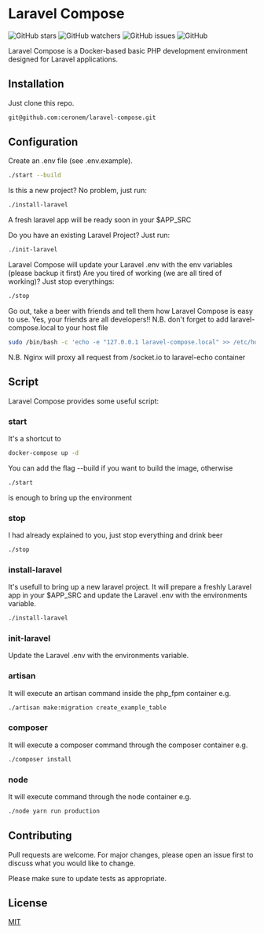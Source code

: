 # Laravel Compose
![GitHub stars](https://img.shields.io/github/stars/ceronem/laravel-compose?style=social)
![GitHub watchers](https://img.shields.io/github/watchers/ceronem/laravel-compose?style=social)
![GitHub issues](https://img.shields.io/github/issues/ceronem/laravel-compose)
![GitHub](https://img.shields.io/github/license/ceronem/laravel-compose)


Laravel Compose is a Docker-based basic PHP development environment designed for Laravel applications.

## Installation

Just clone this repo.

```bash
git@github.com:ceronem/laravel-compose.git
```

## Configuration

Create an .env file (see .env.example).
```bash
./start --build
```
Is this a new project? No problem, just run:
```bash
./install-laravel
```
A fresh laravel app will be ready soon in your $APP_SRC

Do you have an existing Laravel Project? Just run:
```bash
./init-laravel
```
Laravel Compose will update your Laravel .env with the env variables (please backup it first)
Are you tired of working (we are all tired of working)? Just stop everythings:
```bash
./stop
```
Go out, take a beer with friends and tell them how Laravel Compose is easy to use. Yes, your friends are all developers!!
N.B. don't forget to add laravel-compose.local to your host file
```bash
sudo /bin/bash -c 'echo -e "127.0.0.1 laravel-compose.local" >> /etc/hosts'
```
N.B. Nginx will proxy all request from /socket.io to laravel-echo container
## Script
Laravel Compose provides some useful script:
### start
It's a shortcut to 
```bash
docker-compose up -d
```
You can add the flag --build if you want to build the image, otherwise
```bash
./start
```
is enough to bring up the environment
### stop
I had already explained to you, just stop everything and drink beer
```bash
./stop
```
### install-laravel
It's usefull to bring up a new laravel project. It will prepare a freshly Laravel app in your $APP_SRC and update the Laravel .env with the environments variable.
```bash
./install-laravel
```
### init-laravel
Update the Laravel .env with the environments variable.
### artisan
It will execute an artisan command inside the php_fpm container e.g.
```bash
./artisan make:migration create_example_table
``` 

### composer
It will execute a composer command through the composer container e.g.
```bash
./composer install
``` 
### node
It will execute command through the node container e.g.
```bash
./node yarn run production
``` 
## Contributing
Pull requests are welcome. For major changes, please open an issue first to discuss what you would like to change.

Please make sure to update tests as appropriate.

## License
[MIT](https://choosealicense.com/licenses/mit/)
